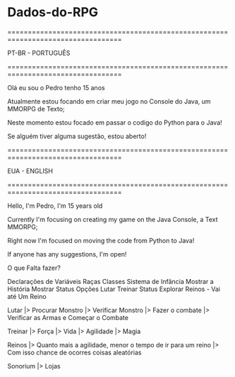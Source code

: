 # Dados-do-RPG

==================================================================================

PT-BR - PORTUGUÊS

==================================================================================

Olá eu sou o Pedro tenho 15 anos

Atualmente estou focando em criar meu jogo no Console do Java, um MMORPG de Texto;

Neste momento estou focado em passar o codigo do Python para o Java!

Se alguém tiver alguma sugestão, estou aberto!

==================================================================================

EUA - ENGLISH

==================================================================================

Hello, I'm Pedro, I'm 15 years old

Currently I'm focusing on creating my game on the Java Console, a Text MMORPG;

Right now I'm focused on moving the code from Python to Java!

If anyone has any suggestions, I'm open!

O que Falta fazer?

Declarações de Variáveis
Raças
Classes
Sistema de Infância
Mostrar a História
Mostrar Status
Opções
Lutar
Treinar
Status
Explorar
Reinos - Vai até Um Reino

Lutar
|> Procurar Monstro
   |> Verificar Monstro
      |> Fazer o combate
         |> Verificar as Armas e Começar o Combate

Treinar
|> Força
|> Vida
|> Agilidade
|> Magia

Reinos
|> Quanto mais a agilidade, menor o tempo de ir para um reino
   |> Com isso chance de ocorres coisas aleatórias

Sonorium
|> Lojas
